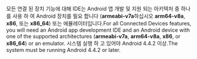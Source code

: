 <span data-ttu-id="544fe-101">모든 연결 된 장치 기능에 대해 IDE는 Android 앱 개발 및 지원 되는 아키텍처 중 하나를 사용 하 여 Android 장치를 필요 합니다 (**armeabi-v7a**하십시오 **arm64-v8a**, **x86**, 또는 **x86_64**) 또는 에뮬레이터입니다.</span><span class="sxs-lookup"><span data-stu-id="544fe-101">For all Connected Devices features, you will need an Android app development IDE and an Android device with one of the supported architectures (**armeabi-v7a**, **arm64-v8a**, **x86**, or **x86_64**) or an emulator.</span></span> <span data-ttu-id="544fe-102">시스템 실행 하 고 있어야 Android 4.4.2 이상.</span><span class="sxs-lookup"><span data-stu-id="544fe-102">The system must be running Android 4.4.2 or later.</span></span>